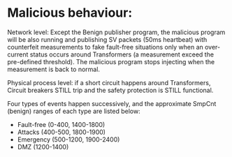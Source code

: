 # Malicious behaviour:

Network level: Except the Benign publisher program, the malicious program will be also running and publishing SV packets (50ms heartbeat) with counterfeit measurements to fake fault-free situations only when an over-current status occurs around Transformers (a measurement exceed the pre-defined threshold). The malicious program stops injecting when the measurement is back to normal.

Physical process level: if a short circuit happens around Transformers, Circuit breakers STILL trip and the safety protection is STILL functional.

Four types of events happen successively, and the approximate SmpCnt (benign) ranges of each type are listed below:
- Fault-free (0-400, 1400-1800)
- Attacks (400-500, 1800-1900)
- Emergency (500-1200, 1900-2400)
- DMZ (1200-1400)